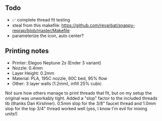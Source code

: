 
## Todo

* ✅ complete thread fit testing
* steal from this makefile: https://github.com/revarbat/snappy-reprap/blob/master/Makefile
* parameterize the icon, auto center?
 
## Printing notes

* Printer: Elegoo Neptune 2s (Ender 3 variant)
* Nozzle: 0.4mm
* Layer Height: 0.2mm
* Material: PLA, 195C nozzle, 60C bed, 95% flow
* Other: 3 layer walls (1.2mm), infill 25% cubic

Not sure how others manage to print threads that fit, but on my setup the original was unworkably tight. Added a "slop" factor to the included threads lib (thanks Dan Kirshner). 0.5mm slop for the 3/8" faucet thread and 1.0mm slop for the top 3/4" thread worked well (yes, I know I'm evil for mixing units!)



